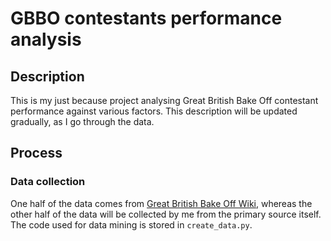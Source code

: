 # GBBO contestants performance analysis
## Description

This is my just because project analysing Great British Bake Off contestant performance against various factors. This description will be updated gradually, as I go through the data.

## Process

### Data collection
One half of the data comes from [Great British Bake Off Wiki](https://gbbo.fandom.com/wiki), whereas the other half of the data will be collected by me from the primary source itself. The code used for data mining is stored in ```create_data.py```. 

